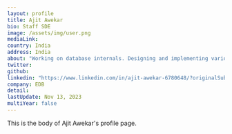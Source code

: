 ```yaml
---
layout: profile
title: Ajit Awekar
bio: Staff SDE
image: /assets/img/user.png
mediaLink: 
country: India
address: India
about: "Working on database internals. Designing and implementing various query optimization techniques. interested in Posix multithreaded programming, TCP/IP socket programming,Unix IPC. Specialties: GNU tools."
twitter: 
github: 
linkedin: "https://www.linkedin.com/in/ajit-awekar-6780648/?originalSubdomain=in"
company: EDB  
detail: 
lastUpdate: Nov 13, 2023
multiYear: false
---
```


This is the body of Ajit Awekar's profile page.
